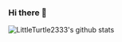 ### Hi there 👋

![LittleTurtle2333's github stats](https://github-readme-stats.vercel.app/api?username=LittleTurtle2333&hide=contribs)

